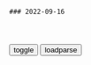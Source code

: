```tip
### 2022-09-16
```

<table id="tbc" style="white-space:pre-wrap">
</table>
<button onclick="toggleb()">toggle</button>
<button onclick="loadparse()">loadparse</button>
<br>
<!-- 🌸<br>🍅--🍑<hr>🍀 -->
<pre>
<textarea rows="30" cols="100" style="display: none" id="tar">

Virtual Piano Keyboard
https://virtualkeyboard.nsspot.net/

<font size="1" style="color:#DCDCDC">2022-09-26</font>

皇室战争
https://is5-ssl.mzstatic.com/image/thumb/Purple122/v4/93/a9/b2/93a9b24d-8a08-06ed-3655-1c178ff830f9/AppIcon-0-0-1x_U007emarketing-0-0-0-6-0-0-sRGB-0-0-0-GLES2_U002c0-512MB-85-220-0-0.png/434x0w.webp

Releases · Kr328/ClashForAndroid
https://github.com/Kr328/ClashForAndroid/releases

v2.5.9
https://github.com/Kr328/ClashForAndroid/releases/latest

https://nodefree.org/dy/202206/20220626.yaml

<font size="1" style="color:#DCDCDC">2022-09-26</font>

「9月25日」最高速度16.24M/S，2022年最新高速SSR/V2ray/Clash订阅链接免费节点 | NodeFree
https://nodefree.org/p/617.html

https://nodefree.org/dy/202209/20220925.txt
https://nodefree.org/dy/202209/20220925.yaml

<font size="1" style="color:#DCDCDC">2022-09-26</font>

圣诞3：士兵在节日纷纷放下武器，用来理解融化C恨
https://mbd.baidu.com/newspage/data/videolanding?nid=sv_4822092001682810680&sourceFrom=rec

<font size="1" style="color:#DCDCDC">2022-09-16</font>

Copy text with Alt-Click

原寸

Copy all links and image links to CSV or JSON

🍀🍀　Rich URL
{{ url | clear }}
{{ url | unicode | clear }}

🍀　Select-WithTitleUrl　Alt + S

{{ title }}
{{ url }}

{{ selected }}

<font size="1" style="color:#DCDCDC">{{ dt:yyyy-MM-DD:zh-cn }}</font>

🍀　Date-422　Alt + D

{{ dt:yyyy-MM-DD:zh-cn }}

🍀　Xpress-TitleUrl　Alt + X

{{ title }}
{{ url }}

<font size="1" style="color:#DCDCDC">{{ dt:yyyy-MM-DD:zh-cn }}</font>

推荐 5 个 JavaScript 字符串插件库_前端达人的博客-CSDN博客
https://blog.csdn.net/Ed7zgeE9X/article/details/120915421

Anchorme.js

这是一个小巧、快速的 Javascript 库，可帮助检测文本中的链接 / URL / 电子邮件并将它们转换为可点击的 HTML 锚链接。

<font size="1" style="color:#DCDCDC">2022-09-16</font>

https://slack-imgs.com/?url=https://pbs.twimg.com/media/EtDY6R8VEAIyk_H?format=jpg&.jpg
https://pbs.twimg.com/media/EtDY6R8VEAIyk_H?format=jpg
https://user-content.gitter-static.net/bb506d22560383efc4db35e332c7ef388ecf8e76/68747470733a2f2f7062732e7477696d672e636f6d2f6d656469612f4574445936523856454149796b5f483f666f726d61743d6a7067?.jpg
https://user-content.gitter-static.net/bb506d22560383efc4db35e332c7ef388ecf8e76/68747470733a2f2f7062732e7477696d672e636f6d2f6d656469612f4574445936523856454149796b5f483f666f726d61743d6a7067

2022年了ipad mini 1还能干嘛？_iPad_什么值得买
https://post.smzdm.com/p/a8xe2756/

https://qna.smzdm.com/202203/31/62451dcfe18bb609.jpg_fo742.jpg

<font size="1" style="color:#DCDCDC">2022-09-16</font>

iPad 可以用来做什么？ - 知乎
https://www.zhihu.com/question/20383108/answer/975010919

20块钱的被动式电容笔，
https://pica.zhimg.com/v2-899e9d093de68d8cbf0fb23cfdf54c53_r.jpg
https://pic3.zhimg.com/v2-3ce0d3adfd354ff968386203b494ad11_r.jpg

<font size="1" style="color:#DCDCDC">2022-09-16</font>

ipadmini从9.3.5降级8.4.1并完美越狱 - lbz007 - 博客园
https://www.cnblogs.com/lbz007oi/p/12333491.html

<font size="1" style="color:#DCDCDC">2022-09-16</font>

每天都打开的资源管理器，用好这些技巧和工具让你秒变高手 | 乐软博客
https://www.isharepc.com/20843.html

QtTabBar，Clover

<font size="1" style="color:#DCDCDC">2022-09-16</font>

使用kindle（电纸书）作为电脑的扩展屏 - Spacedesk 经验分享（iPad，安卓也都可以） - 知乎
https://zhuanlan.zhihu.com/p/495890598

鉴于 “只有你想不到，没有程序猿做不到” 的真理，办法总是有的！

<font size="1" style="color:#DCDCDC">2022-09-16</font>

</textarea>
</pre>
<!-- 🍀<br>🍑-　-🍅<hr>🌸 -->

```note
```

<script src="https://code.jquery.com/jquery-1.11.3.min.js" type="text/javascript"></script>

<script src="https://cdnjs.cloudflare.com/ajax/libs/fancybox/3.5.7/jquery.fancybox.min.js"></script>
<link rel="stylesheet" type="text/css" href="https://cdnjs.cloudflare.com/ajax/libs/fancybox/3.5.7/jquery.fancybox.min.css">

<script type="text/javascript">

var __urlRegex = /(\b(https?|ftp|file):\/\/[-A-Z0-9+&@#\/%?=~_|!:,.;]*[-A-Z0-9+&@#\/%=~_|])/ig;
var __imgRegex = /\.(?:jpe?g|gif|png|webp)$/i;

loadparse();

function parseURL($string){

    var exp = __urlRegex;
    return $string.replace(exp,function(match){
            __imgRegex.lastIndex=0;
            if(__imgRegex.test(match)){
                return '<a data-fancybox="gallery" href="' + match.replace("/p=700", "")
                 + '"><img src="' + match.replace("/p=700", "/p=160x200")+'" width="64"></a>';
            }
            else{
                return '<a href="' + match + '" target="_blank">' + match + '</a>';
            }
        }
    );
}

function loadparse() {
  tbc.innerHTML = parseURL(tar.value);
}

function toggleb() {
  var x = document.getElementById("tar");
  if (x.style.display === "none") {
    x.style.display = "";
  } else {
    x.style.display = "none";
  }
}

</script>
